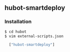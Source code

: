 ## hubot-smartdeploy

### Installation

```sh
$ cd hubot
$ vim external-scripts.json

  ["hubot-smartdeploy"]
```
